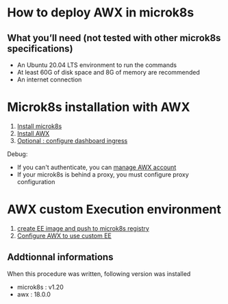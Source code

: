 # How to deploy AWX in microk8s

## What you’ll need (not tested with other microk8s specifications)
- An Ubuntu 20.04 LTS environment to run the commands
- At least 60G of disk space and 8G of memory are recommended
- An internet connection


# Microk8s installation with AWX

1. [Install microk8s](microk8s_install.md)
1. [Install AWX](awx_install.md)
1. [Optional : configure dashboard ingress](dashboard_install.md)

Debug:
- If you can't authenticate, you can [manage AWX account](awx_account_management.md)
- If your microk8s is behind a proxy, you must configure proxy configuration

# AWX custom Execution environment

1. [create EE image and push to microk8s registry](ansible-ee-building.md)
1. [Configure AWX to use custom EE](awx-ee.md)



## Addtionnal informations
When this procedure was written, following version was installed

- microk8s : v1.20
- awx : 18.0.0
